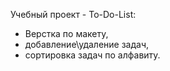 Учебный проект - To-Do-List:
- Верстка по макету,
- добавление\удаление задач,
- сортировка задач по алфавиту.
